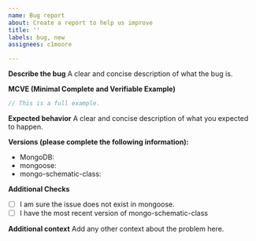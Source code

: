 ```yaml
---
name: Bug report
about: Create a report to help us improve
title: ''
labels: bug, new
assignees: c1moore

---
```


**Describe the bug**
A clear and concise description of what the bug is.

**MCVE (Minimal Complete and Verifiable Example)**
```typescript
// This is a full example.
```

**Expected behavior**
A clear and concise description of what you expected to happen.

**Versions (please complete the following information):**
 - MongoDB:
 - mongoose:
 - mongo-schematic-class:

**Additional Checks**
 - [ ] I am sure the issue does not exist in mongoose.
 - [ ] I have the most recent version of mongo-schematic-class

**Additional context**
Add any other context about the problem here.
